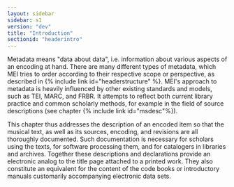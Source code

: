 ```yaml
---
layout: sidebar
sidebar: s1
version: "dev"
title: "Introduction"
sectionid: "headerintro"
---
```


Metadata means "data about data", i.e. information about various aspects of an encoding at hand. There are many different types of metadata, which MEI tries to order according to their respective scope or perspective, as described in {% include link id="headerstructure" %}. MEI's approach to metadata is heavily influenced by other existing standards and models, such as TEI, MARC, and FRBR. It attempts to reflect both current library practice and common scholarly methods, for example in the field of source descriptions (see chapter {% include link id="msdesc"%}).

This chapter thus addresses the description of an encoded item so that the musical text, as well as its sources, encoding, and revisions are all thoroughly documented. Such documentation is necessary for scholars using the texts, for software processing them, and for catalogers in libraries and archives. Together these descriptions and declarations provide an electronic analog to the title page attached to a printed work. They also constitute an equivalent for the content of the code books or introductory manuals customarily accompanying electronic data sets.
